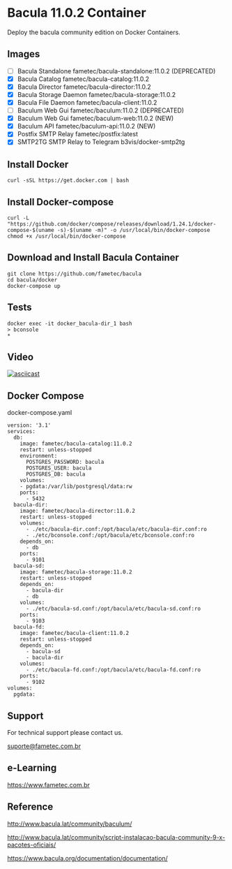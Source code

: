 # Bacula 11.0.2 Container

Deploy the bacula community edition on Docker Containers. 

## Images

- [ ] Bacula Standalone                 fametec/bacula-standalone:11.0.2 (DEPRECATED)
- [x] Bacula Catalog                    fametec/bacula-catalog:11.0.2
- [x] Bacula Director                   fametec/bacula-director:11.0.2
- [x] Bacula Storage Daemon             fametec/bacula-storage:11.0.2
- [x] Bacula File Daemon                fametec/bacula-client:11.0.2
- [ ] Baculum Web Gui                   fametec/baculum:11.0.2 (DEPRECATED)
- [x] Baculum Web Gui                   fametec/baculum-web:11.0.2 (NEW)
- [x] Baculum API                       fametec/baculum-api:11.0.2 (NEW)
- [x] Postfix SMTP Relay                fametec/postfix:latest
- [x] SMTP2TG SMTP Relay to Telegram    b3vis/docker-smtp2tg

## Install Docker 

    curl -sSL https://get.docker.com | bash
    
## Install Docker-compose

    curl -L "https://github.com/docker/compose/releases/download/1.24.1/docker-compose-$(uname -s)-$(uname -m)" -o /usr/local/bin/docker-compose
    chmod +x /usr/local/bin/docker-compose

## Download and Install Bacula Container

    git clone https://github.com/fametec/bacula
    cd bacula/docker
    docker-compose up

## Tests

    docker exec -it docker_bacula-dir_1 bash
    > bconsole
    * 
    
    
## Video

[![asciicast](https://asciinema.org/a/279317.svg)](https://asciinema.org/a/279317)


## Docker Compose

docker-compose.yaml


    version: '3.1'
    services:
      db:
        image: fametec/bacula-catalog:11.0.2
        restart: unless-stopped
        environment:
          POSTGRES_PASSWORD: bacula
          POSTGRES_USER: bacula
          POSTGRES_DB: bacula
        volumes:
        - pgdata:/var/lib/postgresql/data:rw
        ports:
          - 5432
      bacula-dir:
        image: fametec/bacula-director:11.0.2
        restart: unless-stopped
        volumes:
          - ./etc/bacula-dir.conf:/opt/bacula/etc/bacula-dir.conf:ro
          - ./etc/bconsole.conf:/opt/bacula/etc/bconsole.conf:ro
        depends_on:
          - db
        ports:
          - 9101
      bacula-sd:
        image: fametec/bacula-storage:11.0.2
        restart: unless-stopped
        depends_on:
          - bacula-dir
          - db
        volumes:
          - ./etc/bacula-sd.conf:/opt/bacula/etc/bacula-sd.conf:ro
        ports:
          - 9103
      bacula-fd:
        image: fametec/bacula-client:11.0.2
        restart: unless-stopped
        depends_on:
          - bacula-sd
          - bacula-dir
        volumes:
          - ./etc/bacula-fd.conf:/opt/bacula/etc/bacula-fd.conf:ro
        ports:
          - 9102
    volumes:
      pgdata:

## Support

For technical support please contact us. 

suporte@fametec.com.br

## e-Learning 

https://www.fametec.com.br


## Reference

http://www.bacula.lat/community/baculum/ 

http://www.bacula.lat/community/script-instalacao-bacula-community-9-x-pacotes-oficiais/

https://www.bacula.org/documentation/documentation/
